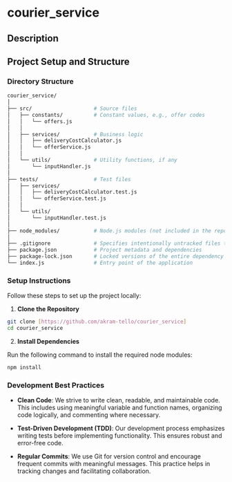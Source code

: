 # courier_service

## Description


## Project Setup and Structure


### Directory Structure

```bash
courier_service/
│
├── src/                    # Source files
│   ├── constants/          # Constant values, e.g., offer codes
│   │   └── offers.js
│   │
│   ├── services/           # Business logic
│   │   ├── deliveryCostCalculator.js
│   │   └── offerService.js
│   │
│   └── utils/              # Utility functions, if any
│       └── inputHandler.js
│
├── tests/                  # Test files
│   ├── services/
│   │   ├── deliveryCostCalculator.test.js
│   │   └── offerService.test.js
│   │
│   └── utils/
│       └── inputHandler.test.js
│
├── node_modules/           # Node.js modules (not included in the repository)
│
├── .gitignore              # Specifies intentionally untracked files to ignore
├── package.json            # Project metadata and dependencies
├── package-lock.json       # Locked versions of the entire dependency tree
└── index.js                # Entry point of the application

```


### Setup Instructions

Follow these steps to set up the project locally:

1. **Clone the Repository**
```bash
git clone [https://github.com/akram-tello/courier_service]
cd courier_service
```


2. **Install Dependencies**

Run the following command to install the required node modules:
```bash
npm install
```

### Development Best Practices

- **Clean Code**: We strive to write clean, readable, and maintainable code. This includes using meaningful variable and function names, organizing code logically, and commenting where necessary.

- **Test-Driven Development (TDD)**: Our development process emphasizes writing tests before implementing functionality. This ensures robust and error-free code.

- **Regular Commits**: We use Git for version control and encourage frequent commits with meaningful messages. This practice helps in tracking changes and facilitating collaboration.

